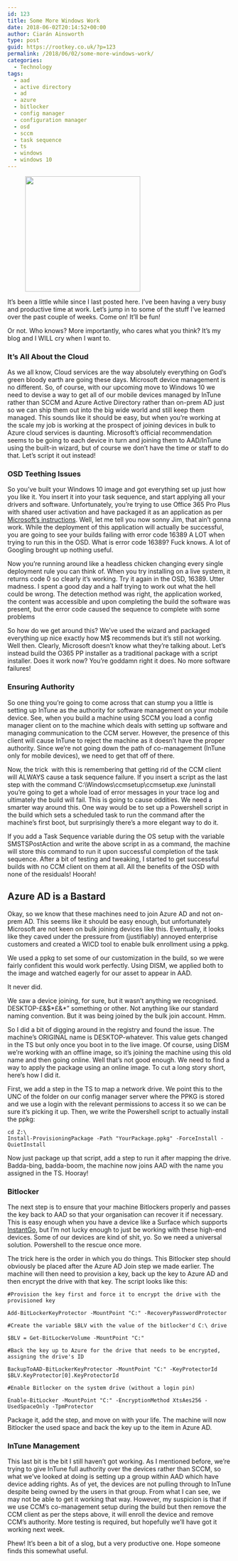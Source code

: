 ```yaml
---
id: 123
title: Some More Windows Work
date: 2018-06-02T20:14:52+00:00
author: Ciarán Ainsworth
type: post
guid: https://rootkey.co.uk/?p=123
permalink: /2018/06/02/some-more-windows-work/
categories:
  - Technology
tags:
  - aad
  - active directory
  - ad
  - azure
  - bitlocker
  - config manager
  - configuration manager
  - osd
  - sccm
  - task sequence
  - ts
  - windows
  - windows 10
---
```

<figure class="wp-block-image alignleft is-resized"><img src="https://rootkey.co.uk/wp-content/uploads/2018/05/Term2.png" alt="" class="wp-image-56" width="259" height="259" srcset="https://rootkey.co.uk/wp-content/uploads/2018/05/Term2.png 250w, https://rootkey.co.uk/wp-content/uploads/2018/05/Term2-150x150.png 150w" sizes="(max-width: 259px) 100vw, 259px" /></figure> 

<p class="has-drop-cap">
  It&#8217;s been a little while since I last posted here. I&#8217;ve been having a very busy and productive time at work. Let&#8217;s jump in to some of the stuff I&#8217;ve learned over the past couple of weeks. Come on! It&#8217;ll be fun!
</p>

Or not. Who knows? More importantly, who cares what you think? It&#8217;s my blog and I WILL cry when I want to.

<!--more-->

### It&#8217;s All About the Cloud

As we all know, Cloud services are the way absolutely everything on God&#8217;s green bloody earth are going these days. Microsoft device management is no different. So, of course, with our upcoming move to Windows 10 we need to devise a way to get all of our mobile devices managed by InTune rather than SCCM and Azure Active Directory rather than on-prem AD just so we can ship them out into the big wide world and still keep them managed. This sounds like it should be easy, but when you&#8217;re working at the scale my job is working at the prospect of joining devices in bulk to Azure cloud services is daunting. Microsoft&#8217;s official recommendation seems to be going to each device in turn and joining them to AAD/InTune using the built-in wizard, but of course we don&#8217;t have the time or staff to do that. Let&#8217;s script it out instead!

### OSD Teething Issues

So you&#8217;ve built your Windows 10 image and got everything set up just how you like it. You insert it into your task sequence, and start applying all your drivers and software. Unfortunately, you&#8217;re trying to use Office 365 Pro Plus with shared user activation and have packaged it as an application as per [Microsoft&#8217;s instructions](https://docs.microsoft.com/en-us/deployoffice/deploy-office-365-proplus-with-system-center-configuration-manager). Well, let me tell you now sonny Jim, that ain&#8217;t gonna work. While the deployment of this application will actually be successful, you are going to see your builds failing with error code 16389 A LOT when trying to run this in the OSD. What is error code 16389? Fuck knows. A lot of Googling brought up nothing useful.

Now you&#8217;re running around like a headless chicken changing every single deployment rule you can think of. When you try installing on a live system, it returns code 0 so clearly it&#8217;s working. Try it again in the OSD, 16389. Utter madness. I spent a good day and a half trying to work out what the hell could be wrong. The detection method was right, the application worked, the content was accessible and upon completing the build the software was present, but the error code caused the sequence to complete with some problems

So how do we get around this? We&#8217;ve used the wizard and packaged everything up nice exactly how M$ recommends but it&#8217;s still not working. Well then. Clearly, Microsoft doesn&#8217;t know what they&#8217;re talking about. Let&#8217;s instead build the O365 PP installer as a traditional package with a script installer. Does it work now? You&#8217;re goddamn right it does. No more software failures!

### Ensuring Authority

So one thing you&#8217;re going to come across that can stump you a little is setting up InTune as the authority for software management on your mobile device. See, when you build a machine using SCCM you load a config manager client on to the machine which deals with setting up software and managing communication to the CCM server. However, the presence of this client will cause InTune to reject the machine as it doesn&#8217;t have the proper authority. Since we&#8217;re not going down the path of co-management (InTune only for mobile devices), we need to get that off of there.

Now, the trick  with this is remembering that getting rid of the CCM client will ALWAYS cause a task sequence failure. If you insert a script as the last step with the command C:\Windows\ccmsetup\ccmsetup.exe /uninstall you&#8217;re going to get a whole load of error messages in your trace log and ultimately the build will fail. This is going to cause oddities. We need a smarter way around this. One way would be to set up a Powershell script in the build which sets a scheduled task to run the command after the machine&#8217;s first boot, but surprisingly there&#8217;s a more elegant way to do it.

If you add a Task Sequence variable during the OS setup with the variable SMSTSPostAction and write the above script in as a command, the machine will store this command to run it upon successful completion of the task sequence. After a bit of testing and tweaking, I started to get successful builds with no CCM client on them at all. All the benefits of the OSD with none of the residuals! Hoorah!

## Azure AD is a Bastard

Okay, so we know that these machines need to join Azure AD and not on-prem AD. This seems like it should be easy enough, but unfortunately Microsoft are not keen on bulk joining devices like this. Eventually, it looks like they caved under the pressure from (justifiably) annoyed enterprise customers and created a WICD tool to enable bulk enrollment using a ppkg.

We used a ppkg to set some of our customization in the build, so we were fairly confident this would work perfectly. Using DISM, we applied both to the image and watched eagerly for our asset to appear in AAD.

It never did.

We saw a device joining, for sure, but it wasn&#8217;t anything we recognised. DESKTOP-£&$\*£&\*&#8221; something or other. Not anything like our standard naming convention. But it was being joined by the bulk join account. Hmm.

So I did a bit of digging around in the registry and found the issue. The machine&#8217;s ORIGINAL name is DESKTOP-whatever. This value gets changed in the TS but only once you boot in to the live image. Of course, using DISM we&#8217;re working with an offline image, so it&#8217;s joining the machine using this old name and then going online. Well that&#8217;s not good enough. We need to find a way to apply the package using an online image. To cut a long story short, here&#8217;s how I did it.

First, we add a step in the TS to map a network drive. We point this to the UNC of the folder on our config manager server where the PPKG is stored and we use a login with the relevant permissions to access it so we can be sure it&#8217;s picking it up. Then, we write the Powershell script to actually install the ppkg:

<pre class="wp-block-code"><code>cd Z:\
Install-ProvisioningPackage -Path "YourPackage.ppkg" -ForceInstall -QuietInstall</code></pre>

Now just package up that script, add a step to run it after mapping the drive. Badda-bing, badda-boom, the machine now joins AAD with the name you assigned in the TS. Hooray!

### Bitlocker

The next step is to ensure that your machine Bitlockers properly and passes the key back to AAD so that your organisation can recover it if necessary. This is easy enough when you have a device like a Surface which supports [InstantGo](https://blogs.technet.microsoft.com/home_is_where_i_lay_my_head/2016/03/14/automatic-bitlocker-on-windows-10-during-azure-ad-join/), but I&#8217;m not lucky enough to just be working with these high-end devices. Some of our devices are kind of shit, yo. So we need a universal solution. Powershell to the rescue once more.

The trick here is the order in which you do things. This Bitlocker step should obviously be placed after the Azure AD Join step we made earlier. The machine will then need to provision a key, back up the key to Azure AD and then encrypt the drive with that key. The script looks like this:

<pre class="wp-block-code"><code>#Provision the key first and force it to encrypt the drive with the provisioned key

Add-BitLockerKeyProtector -MountPoint "C:" -RecoveryPasswordProtector

#Create the variable $BLV with the value of the bitlocker'd C:\ drive

$BLV = Get-BitLockerVolume -MountPoint "C:"

#Back the key up to Azure for the drive that needs to be encrypted, assigning the drive's ID

BackupToAAD-BitLockerKeyProtector -MountPoint "C:" -KeyProtectorId $BLV.KeyProtector[0].KeyProtectorId

#Enable Bitlocker on the system drive (without a login pin)

Enable-BitLocker -MountPoint "C:" -EncryptionMethod XtsAes256 -UsedSpaceOnly -TpmProtector </code></pre>

Package it, add the step, and move on with your life. The machine will now Bitlocker the used space and back the key up to the item in Azure AD.

### InTune Management

This last bit is the bit I still haven&#8217;t got working. As I mentioned before, we&#8217;re trying to give InTune full authority over the devices rather than SCCM, so what we&#8217;ve looked at doing is setting up a group within AAD which have device adding rights. As of yet, the devices are not pulling through to InTune despite being owned by the users in that group. From what I can see, we may not be able to get it working that way. However, my suspicion is that if we use CCM&#8217;s co-management setup during the build but then remove the CCM client as per the steps above, it will enroll the device and remove CCM&#8217;s authority. More testing is required, but hopefully we&#8217;ll have got it working next week.

Phew! It&#8217;s been a bit of a slog, but a very productive one. Hope someone finds this somewhat useful.
